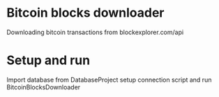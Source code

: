 # Bitcoin blocks downloader
Downloading bitcoin transactions from blockexplorer.com/api

# Setup and run
Import database from DatabaseProject setup connection script and run BitcoinBlocksDownloader
